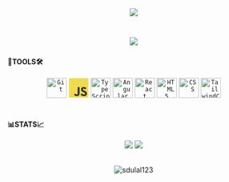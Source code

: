 <!-- Title -->
<div align="center">
  <img src="https://readme-typing-svg.demolab.com?font=Fira+Code&size=30&duration=4000&pause=1000&color=5DF7BD&center=true&vCenter=true&random=false&width=435&lines=Hello+and+welcome!!!+🙏🏻">
</div>

#
<!-- 
<img align="right" src="https://github.com/sdulal123/sdulal123/assets/86375908/a4bfd187-404b-4088-9517-30a5363037dc"/>
-->
<div align="center">
  <img src="https://readme-typing-svg.demolab.com?font=Fira+Code&duration=5000&pause=1000&color=53D3F7&center=true&vCenter=true&random=false&width=435&lines=I+am+Sushil%2C+a+frontend+developer">
</div>
 
  <!-- Use this sites to get logos: https://www.vectorlogo.zone or https://simpleicons.org/ -->
#### 📐TOOLS🛠
<div align="center">
  <code><img title="Git" width="40" height="40" src="https://www.vectorlogo.zone/logos/git-scm/git-scm-icon.svg"></code>
  <code><img title="JavaScript" width="40" height="40" src="https://raw.githubusercontent.com/devicons/devicon/master/icons/javascript/javascript-original.svg"></code>
  <code><img title="TypeScript" width="40" height="40" src="https://www.vectorlogo.zone/logos/typescriptlang/typescriptlang-icon.svg"></code>
  <code><img title="Angular" width="40" height="40" src="https://www.vectorlogo.zone/logos/angular/angular-icon.svg"></code>
  <code><img title="React" width="40" height="40" src="https://www.vectorlogo.zone/logos/reactjs/reactjs-icon.svg"></code>
  <code><img title="HTML5" width="40" height="40" src="https://www.vectorlogo.zone/logos/w3_html5/w3_html5-icon.svg"></code>
  <code><img title="CSS" width="40" height="40" src="https://www.vectorlogo.zone/logos/w3_css/w3_css-icon.svg"></code>
  <code><img title="TailwindCSS" width="40" height="40" src="https://www.vectorlogo.zone/logos/tailwindcss/tailwindcss-icon.svg"></code>
</div>

#
#### 📊STATS📈
<div align="center">
  <img height="150em" src="https://github-readme-stats-eight-theta.vercel.app/api/top-langs/?username=sudulal123&layout=compact&langs_count=10&theme=merko">
  <img height="150em" src="https://github-readme-stats-eight-theta.vercel.app/api?username=sudulal123&show_icons=true&theme=tokyonight&include_all_commits=true&count_private=true">
</div>

<br/>

<!-- Page Reloaded counter -->
<p title="pageReloaded" align="center"> 
  <img alt="sdulal123" src="https://komarev.com/ghpvc/?username=sudulal123&color=brightgreen&style=plastic&label=PAGE+RELOADED"/>
</p>

#
<!-- This readme was created by Sushil Dulal - https://github.com/sudulal123 -->
